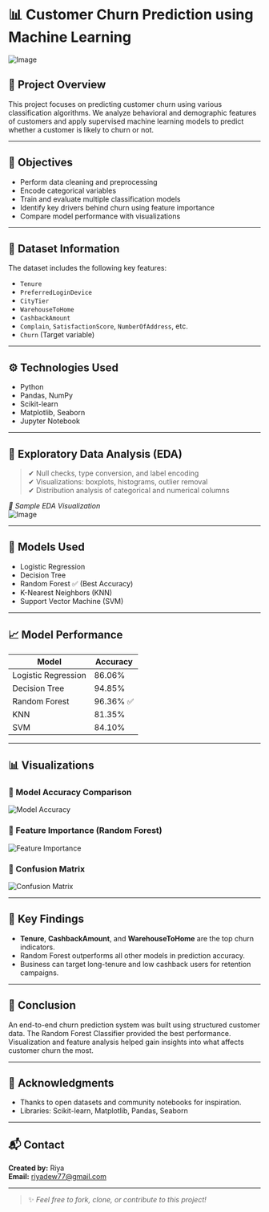 # 📊 Customer Churn Prediction using Machine Learning
![Image](https://github.com/user-attachments/assets/6d871cd9-a346-4fac-a212-132cecf7da61)

## 📁 Project Overview

This project focuses on predicting customer churn using various classification algorithms. We analyze behavioral and demographic features of customers and apply supervised machine learning models to predict whether a customer is likely to churn or not.

---

## 📌 Objectives

- Perform data cleaning and preprocessing
- Encode categorical variables
- Train and evaluate multiple classification models
- Identify key drivers behind churn using feature importance
- Compare model performance with visualizations

---

## 📂 Dataset Information

The dataset includes the following key features:

- `Tenure`
- `PreferredLoginDevice`
- `CityTier`
- `WarehouseToHome`
- `CashbackAmount`
- `Complain`, `SatisfactionScore`, `NumberOfAddress`, etc.
- `Churn` (Target variable)

---

## ⚙️ Technologies Used

- Python
- Pandas, NumPy
- Scikit-learn
- Matplotlib, Seaborn
- Jupyter Notebook

---

## 🔎 Exploratory Data Analysis (EDA)

> ✔ Null checks, type conversion, and label encoding  
> ✔ Visualizations: boxplots, histograms, outlier removal  
> ✔ Distribution analysis of categorical and numerical columns  

_📸 Sample EDA Visualization_  
![Image](https://github.com/user-attachments/assets/cec3272d-d7e3-4927-a36b-fe05370bf10e)

---

## 🤖 Models Used

- Logistic Regression  
- Decision Tree  
- Random Forest ✅ (Best Accuracy)  
- K-Nearest Neighbors (KNN)  
- Support Vector Machine (SVM)

---

## 📈 Model Performance

| Model                | Accuracy  |
|---------------------|-----------|
| Logistic Regression | 86.06%    |
| Decision Tree       | 94.85%    |
| Random Forest       | 96.36% ✅ |
| KNN                 | 81.35%    |
| SVM                 | 84.10%    |

---

## 📊 Visualizations

### 🔹 Model Accuracy Comparison

![Model Accuracy](images/model_accuracy.png)

### 🔹 Feature Importance (Random Forest)

![Feature Importance](images/feature_importance.png)

### 🔹 Confusion Matrix

![Confusion Matrix](images/confusion_matrix.png)

---

## 📌 Key Findings

- **Tenure**, **CashbackAmount**, and **WarehouseToHome** are the top churn indicators.
- Random Forest outperforms all other models in prediction accuracy.
- Business can target long-tenure and low cashback users for retention campaigns.

---

## 📝 Conclusion

An end-to-end churn prediction system was built using structured customer data. The Random Forest Classifier provided the best performance. Visualization and feature analysis helped gain insights into what affects customer churn the most.

---

## 🙌 Acknowledgments

- Thanks to open datasets and community notebooks for inspiration.
- Libraries: Scikit-learn, Matplotlib, Pandas, Seaborn

---

## 📬 Contact

**Created by:** Riya  
**Email:** [riyadew77@gmail.com](mailto:riyadew77@gmail.com)

---

> ✨ _Feel free to fork, clone, or contribute to this project!_
